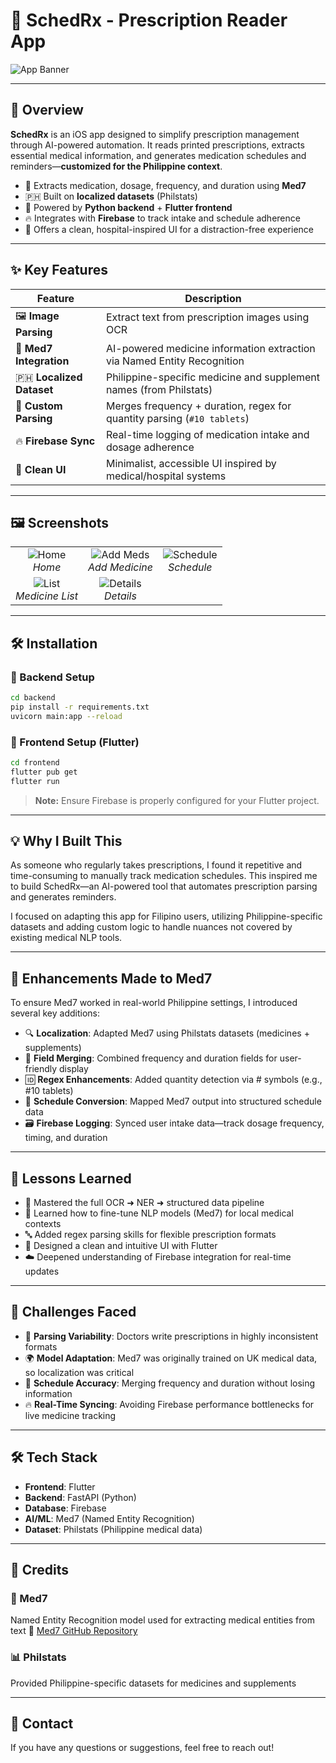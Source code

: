 # 💊 SchedRx - Prescription Reader App

![App Banner](images/iconlogo.png)

---

## 📖 Overview

**SchedRx** is an iOS app designed to simplify prescription management through AI-powered automation. It reads printed prescriptions, extracts essential medical information, and generates medication schedules and reminders—**customized for the Philippine context**.

- 🔎 Extracts medication, dosage, frequency, and duration using **Med7**
- 🇵🇭 Built on **localized datasets** (Philstats)
- 🧠 Powered by **Python backend** + **Flutter frontend**
- 🔥 Integrates with **Firebase** to track intake and schedule adherence
- 🏥 Offers a clean, hospital-inspired UI for a distraction-free experience

---

## ✨ Key Features

| Feature               | Description                                                                 |
|----------------------|-----------------------------------------------------------------------------|
| 🖼️ **Image Parsing**    | Extract text from prescription images using OCR                            |
| 🤖 **Med7 Integration** | AI-powered medicine information extraction via Named Entity Recognition     |
| 🇵🇭 **Localized Dataset**| Philippine-specific medicine and supplement names (from Philstats)          |
| 🧾 **Custom Parsing**    | Merges frequency + duration, regex for quantity parsing (`#10 tablets`)     |
| 🔥 **Firebase Sync**     | Real-time logging of medication intake and dosage adherence                |
| 🏥 **Clean UI**          | Minimalist, accessible UI inspired by medical/hospital systems             |

---

## 🖼️ Screenshots

|                             |                             |                              |
|:---------------------------:|:---------------------------:|:----------------------------:|
| ![Home](images/simulator_screenshot_D8357A96-E590-4929-AF85-7BD815DA38C9.png) <br> *Home* | ![Add Meds](images/simulator_screenshot_FB3D1DFB-5015-48FF-92B3-871AC085FD1C.png) <br> *Add Medicine* | ![Schedule](images/simulator_screenshot_DC8E64CD-6613-48A3-8E9F-BD07DC0DB4F1.png) <br> *Schedule* |
| ![List](images/simulator_screenshot_C86AF964-E65D-42D1-A552-F152EB627F5C.png) <br> *Medicine List* | ![Details](images/simulator_screenshot_299C01B5-D373-466A-914D-72FBDB82034C.png) <br> *Details* | |

---

## 🛠️ Installation

### 🔧 Backend Setup
```bash
cd backend
pip install -r requirements.txt
uvicorn main:app --reload
```

### 📱 Frontend Setup (Flutter)
```bash
cd frontend
flutter pub get
flutter run
```

> **Note:** Ensure Firebase is properly configured for your Flutter project.

---

## 💡 Why I Built This

As someone who regularly takes prescriptions, I found it repetitive and time-consuming to manually track medication schedules. This inspired me to build SchedRx—an AI-powered tool that automates prescription parsing and generates reminders.

I focused on adapting this app for Filipino users, utilizing Philippine-specific datasets and adding custom logic to handle nuances not covered by existing medical NLP tools.

---

## 🧪 Enhancements Made to Med7

To ensure Med7 worked in real-world Philippine settings, I introduced several key additions:

- 🔍 **Localization**: Adapted Med7 using Philstats datasets (medicines + supplements)
- 🧾 **Field Merging**: Combined frequency and duration fields for user-friendly display
- 🆔 **Regex Enhancements**: Added quantity detection via # symbols (e.g., #10 tablets)
- 🔄 **Schedule Conversion**: Mapped Med7 output into structured schedule data
- 🗃️ **Firebase Logging**: Synced user intake data—track dosage frequency, timing, and duration

---

## 🧠 Lessons Learned

- 📸 Mastered the full OCR ➜ NER ➜ structured data pipeline
- 🤖 Learned how to fine-tune NLP models (Med7) for local medical contexts
- 🔤 Added regex parsing skills for flexible prescription formats
- 🎨 Designed a clean and intuitive UI with Flutter
- ☁️ Deepened understanding of Firebase integration for real-time updates

---

## 🚧 Challenges Faced

- 🧾 **Parsing Variability**: Doctors write prescriptions in highly inconsistent formats
- 🌍 **Model Adaptation**: Med7 was originally trained on UK medical data, so localization was critical
- 🔄 **Schedule Accuracy**: Merging frequency and duration without losing information
- 🔥 **Real-Time Syncing**: Avoiding Firebase performance bottlenecks for live medicine tracking

---

## 🛠️ Tech Stack

- **Frontend**: Flutter
- **Backend**: FastAPI (Python)
- **Database**: Firebase
- **AI/ML**: Med7 (Named Entity Recognition)
- **Dataset**: Philstats (Philippine medical data)

---

## 👥 Credits

### 🧠 Med7
Named Entity Recognition model used for extracting medical entities from text
🔗 [Med7 GitHub Repository](https://github.com/kamalkraj/med7)

### 📊 Philstats
Provided Philippine-specific datasets for medicines and supplements

---


## 📧 Contact

If you have any questions or suggestions, feel free to reach out!
